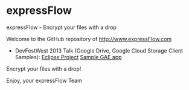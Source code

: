 expressFlow
===========

expressFlow - Encrypt your files with a drop

Welcome to the GitHub repository of http://www.expressFlow.com

- DevFestWest 2013 Talk (Google Drive, Google Cloud Storage Client Samples):
[Eclipse Project](https://github.com/martinvasko/expressFlow/DevFestWest2013)
[Sample GAE app](https://clouddropsample.appspot.com)

Encrypt your files with a drop!

Enjoy,
your expressFlow Team